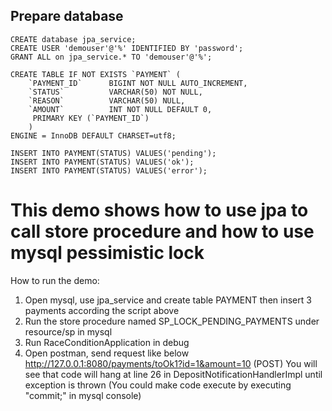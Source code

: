 
Prepare database
-------------------------------------------------------
```aidl
CREATE database jpa_service;
CREATE USER 'demouser'@'%' IDENTIFIED BY 'password';
GRANT ALL on jpa_service.* TO 'demouser'@'%';

CREATE TABLE IF NOT EXISTS `PAYMENT` (
	`PAYMENT_ID`      BIGINT NOT NULL AUTO_INCREMENT,
	`STATUS`  		  VARCHAR(50) NOT NULL,
	`REASON`  		  VARCHAR(50) NULL,
	`AMOUNT`          INT NOT NULL DEFAULT 0,
	 PRIMARY KEY (`PAYMENT_ID`)
	)
ENGINE = InnoDB DEFAULT CHARSET=utf8;

INSERT INTO PAYMENT(STATUS) VALUES('pending');
INSERT INTO PAYMENT(STATUS) VALUES('ok');
INSERT INTO PAYMENT(STATUS) VALUES('error');

```

This demo shows how to use jpa to call store procedure and how to use mysql pessimistic lock
==================================================================================================
How to run the demo:</br>
1. Open mysql, use jpa_service and create table PAYMENT then insert 3 payments according the script above
2. Run the store procedure named SP_LOCK_PENDING_PAYMENTS under resource/sp in mysql
3. Run RaceConditionApplication in debug
4. Open postman, send request like below
   http://127.0.0.1:8080/payments/toOk1?id=1&amount=10  (POST)
   You will see that code will hang at line 26 in DepositNotificationHandlerImpl until exception is thrown
   (You could make code execute by executing "commit;" in mysql console)
